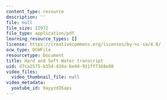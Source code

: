 ```yaml
---
content_type: resource
description: ''
file: null
file_size: 22972
file_type: application/pdf
learning_resource_types: []
license: https://creativecommons.org/licenses/by-nc-sa/4.0/
ocw_type: OCWFile
resourcetype: Document
title: Hard and Soft Water transcript
uid: d7ca2575-b354-434a-be44-911ff7368e88
video_files:
  video_thumbnail_file: null
video_metadata:
  youtube_id: 9ayyzdIKaps
---
```

